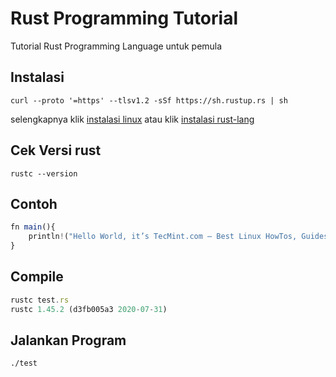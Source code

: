 # Rust Programming Tutorial
Tutorial Rust Programming Language untuk pemula

## Instalasi
`curl --proto '=https' --tlsv1.2 -sSf https://sh.rustup.rs | sh`

selengkapnya klik [instalasi linux](https://www.tecmint.com/install-rust-programming-language-in-linux/) atau klik [instalasi rust-lang](https://www.rust-lang.org/tools/install)


## Cek Versi rust
`rustc --version`

## Contoh
```js
fn main(){
    println!("Hello World, it’s TecMint.com – Best Linux HowTos, Guides on the Internet!");
} 
```

## Compile
```js
rustc test.rs
rustc 1.45.2 (d3fb005a3 2020-07-31)
```


## Jalankan Program
`./test`